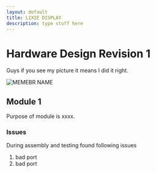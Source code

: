 ```yaml
---
layout: default
title: LIXIE DISPLAY
description: type stuff here
---
```


# Hardware Design Revision 1
Guys if you see my picture it means I did it right. 

![MEMEBR NAME]({{site.baseurl}}/assets/images/testimage1920x1080pixels.png)
## Module 1
Purpose of module is xxxx. 
### Issues
During assembly and testing found following issues

1. bad port
1. bad port
